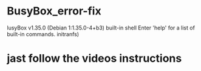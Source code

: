 # BusyBox_error-fix
lusyBox v1.35.0 (Debian 1:1.35.0-4+b3) built-in shell Enter 'help' for a list of built-in commands.  initranfs)

# jast follow the videos instructions
